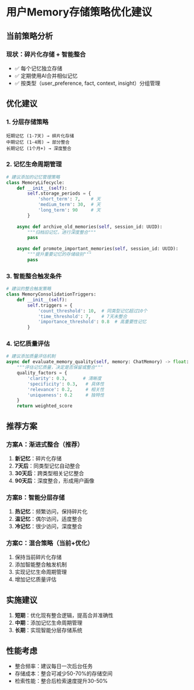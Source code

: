 # 用户Memory存储策略优化建议

## 当前策略分析

### 现状：碎片化存储 + 智能整合
- ✅ 每个记忆独立存储
- ✅ 定期使用AI合并相似记忆
- ✅ 按类型（user_preference, fact, context, insight）分组管理

## 优化建议

### 1. 分层存储策略
```
短期记忆 (1-7天) → 碎片化存储
中期记忆 (1-4周) → 部分整合
长期记忆 (1个月+) → 深度整合
```

### 2. 记忆生命周期管理
```python
# 建议添加的记忆管理策略
class MemoryLifecycle:
    def __init__(self):
        self.storage_periods = {
            'short_term': 7,    # 天
            'medium_term': 30,  # 天  
            'long_term': 90     # 天
        }
    
    async def archive_old_memories(self, session_id: UUID):
        """归档旧记忆，进行深度整合"""
        pass
    
    async def promote_important_memories(self, session_id: UUID):
        """提升重要记忆的存储级别"""
        pass
```

### 3. 智能整合触发条件
```python
# 建议的整合触发策略
class MemoryConsolidationTriggers:
    def __init__(self):
        self.triggers = {
            'count_threshold': 10,  # 同类型记忆超过10个
            'time_threshold': 7,    # 7天未整合
            'importance_threshold': 0.8  # 高重要性记忆
        }
```

### 4. 记忆质量评估
```python
# 建议添加质量评估机制
async def evaluate_memory_quality(self, memory: ChatMemory) -> float:
    """评估记忆质量，决定是否保留或整合"""
    quality_factors = {
        'clarity': 0.3,      # 清晰度
        'specificity': 0.3,   # 具体性
        'relevance': 0.2,     # 相关性
        'uniqueness': 0.2     # 独特性
    }
    return weighted_score
```

## 推荐方案

### 方案A：渐进式整合（推荐）
1. **新记忆**：碎片化存储
2. **7天后**：同类型记忆自动整合
3. **30天后**：跨类型相关记忆整合
4. **90天后**：深度整合，形成用户画像

### 方案B：智能分层存储
1. **热记忆**：频繁访问，保持碎片化
2. **温记忆**：偶尔访问，适度整合
3. **冷记忆**：很少访问，深度整合

### 方案C：混合策略（当前+优化）
1. 保持当前碎片化存储
2. 添加智能整合触发机制
3. 实现记忆生命周期管理
4. 增加记忆质量评估

## 实施建议

1. **短期**：优化现有整合逻辑，提高合并准确性
2. **中期**：添加记忆生命周期管理
3. **长期**：实现智能分层存储系统

## 性能考虑

- 整合频率：建议每日一次后台任务
- 存储成本：整合可减少50-70%的存储空间
- 检索性能：整合后检索速度提升30-50%
